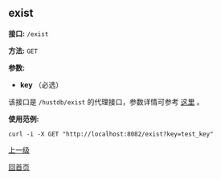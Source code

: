 ## exist ##

**接口:** `/exist`

**方法:** `GET`

**参数:** 

*  **key** （必选）  

该接口是 `/hustdb/exist` 的代理接口，参数详情可参考 [这里](../hustdb/hustdb/exist.md) 。

**使用范例:**

    curl -i -X GET "http://localhost:8082/exist?key=test_key"

[上一级](../ha.md)

[回首页](../../index.md)